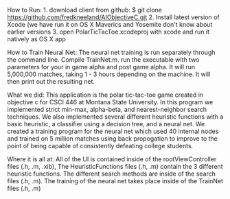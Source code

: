 How to Run:
	1. download client from github: $ git clone https://github.com/fredkneeland/AIObjectiveC.git
	2. Install latest version of Xcode (we have run it on OS X Maverics and Yosemite don't know about earlier versions
	3. open PolarTicTacToe.xcodeproj with xcode and run it natively as OS X app

How to Train Neural Net:
The neural net training is run separately through the command line. Compile TrainNet.m. run the executable with two parameters for your in game alpha and post game alpha. It will run 5,000,000 matches, taking 1 - 3 hours depending on the machine. It will then print out the resulting net.


What we did:
	This application is the polar tic-tac-toe game created in objective c for CSCI 446 at Montana State University.  In this program we implemented strict min-max, alpha-beta, and nearest-neighbor search techniques.  We also implemented several different heuristic functions with a basic heuristic, a classifier using a decision tree, and a neural net.  We created a training program for the neural net which used 40 internal nodes and trained on 5 million matches using back propogation to improve to the point of being capable of consistently defeating college students.  

Where it is all at:
	All of the UI is contained inside of the rootViewController files (.h, .m, .xib), The HeuristicFunctions files (.h, .m) contain the 3 different heuristic functions.  The different search methods are inside of the search files (.h, .m).  The training of the neural net takes place inside of the TrainNet files (.h, .m)

